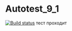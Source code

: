 # Autotest_9_1
[![Build status](https://ci.appveyor.com/api/projects/status/atce093n1txqlux7?svg=true)](https://ci.appveyor.com/project/OPCSenator/autotest-9-1)
тест проходит
